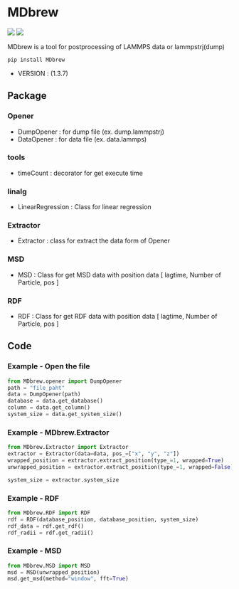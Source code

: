 # MDbrew
<img src="https://img.shields.io/badge/Python-383b40?style=round-square&logo=Python&logoColor=#f5f5f5"/> <img src="https://img.shields.io/badge/Jupyter-383b40?style=round-square&logo=Jupyter&logoColor=#f5f5f5"/>

MDbrew is a tool for postprocessing of LAMMPS data or lammpstrj(dump)

~~~zsh
pip install MDbrew
~~~
- VERSION :  (1.3.7)

## Package

### Opener  
- DumpOpener : for dump file (ex. dump.lammpstrj)  
- DataOpener : for data file (ex. data.lammps)  
### tools  
- timeCount : decorator for get execute time
### linalg
- LinearRegression : Class for linear regression  
### Extractor
- Extractor : class for extract the data form of Opener
### MSD  
- MSD : Class for get MSD data with position data [ lagtime, Number of Particle, pos ]  
### RDF  
- RDF : Class for get RDF data with position data [ lagtime, Number of Particle, pos ]  

## Code

### Example - Open the file
~~~python
from MDbrew.opener import DumpOpener
path = "file_paht"
data = DumpOpener(path)
database = data.get_database()
column = data.get_column()
system_size = data.get_system_size()
~~~

### Example - MDbrew.Extractor
~~~python
from MDbrew.Extractor import Extractor
extractor = Extractor(data=data, pos_=["x", "y", "z"])
wrapped_position = extractor.extract_position(type_=1, wrapped=True)
unwrapped_position = extractor.extract_position(type_=1, wrapped=False)

system_size = extractor.system_size
~~~

### Example - RDF
~~~python
from MDbrew.RDF import RDF
rdf = RDF(database_position, database_position, system_size)
rdf_data = rdf.get_rdf()
rdf_radii = rdf.get_radii()
~~~

### Example - MSD
~~~python
from MDbrew.MSD import MSD
msd = MSD(unwrapped_position)
msd.get_msd(method="window", fft=True)
~~~
